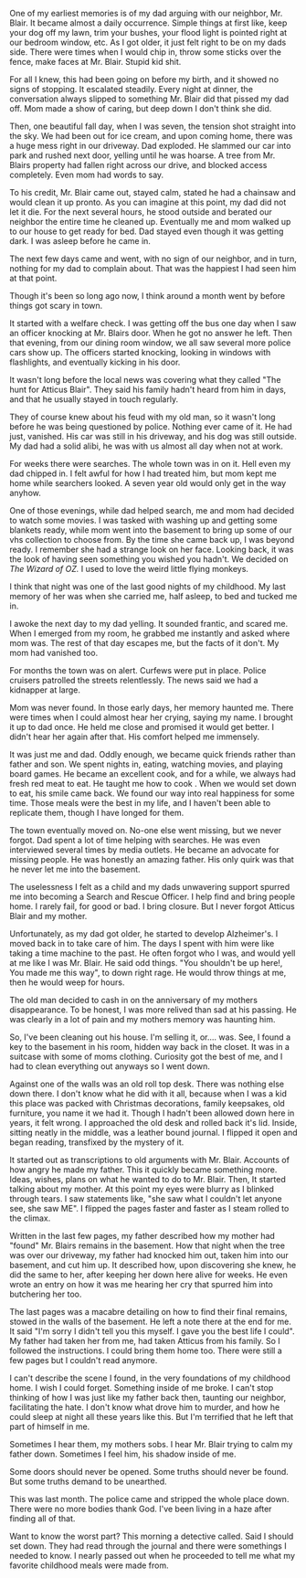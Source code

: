 One of my earliest memories is of my dad arguing with our neighbor, Mr. Blair. It became almost a daily occurrence. Simple things at first like, keep your dog off my lawn, trim your bushes, your flood light is pointed right at our bedroom window, etc. As I got older, it just felt right to be on my dads side. There were times when I would chip in, throw some sticks over the fence, make faces at Mr. Blair. Stupid kid shit.

For all I knew, this had been going on before my birth, and it showed no signs of stopping. It escalated steadily. Every night at dinner, the conversation always slipped to something Mr. Blair did that pissed my dad off. Mom made a show of caring, but deep down I don't think she did.

Then, one beautiful fall day, when I was seven, the tension shot straight into the sky. We had been out for ice cream, and upon coming home, there was a huge mess right in our driveway. Dad exploded. He slammed our car into park and rushed next door, yelling until he was hoarse. A tree from Mr. Blairs property had fallen right across our drive, and blocked access completely. Even mom had words to say.

To his credit, Mr. Blair came out, stayed calm, stated he had a chainsaw and would clean it up pronto. As you can imagine at this point, my dad did not let it die. For the next several hours, he stood outside and berated our neighbor the entire time he cleaned up. Eventually me and mom walked up to our house to get ready for bed. Dad stayed even though it was getting dark. I was asleep before he came in.

The next few days came and went, with no sign of our neighbor, and in turn, nothing for my dad to complain about. That was the happiest I had seen him at that point.

Though it's been so long ago now, I think around a month went by before things got scary in town.

It started with a welfare check. I was getting off the bus one day when I saw an officer knocking at Mr. Blairs door. When he got no answer he left. Then that evening, from our dining room window, we all saw several more police cars show up. The officers started knocking, looking in windows with flashlights, and eventually kicking in his door.

It wasn't long before the local news was covering what they called "The hunt for Atticus Blair". They said his family hadn't heard from him in days, and that he usually stayed in touch regularly.

They of course knew about his feud with my old man, so it wasn't long before he was being questioned by police. Nothing ever came of it. He had just, vanished. His car was still in his driveway, and his dog was still outside. My dad had a solid alibi, he was with us almost all day when not at work.

For weeks there were searches. The whole town was in on it. Hell even my dad chipped in. I felt awful for how I had treated him, but mom kept me home while searchers looked. A seven year old would only get in the way anyhow.

One of those evenings, while dad helped search, me and mom had decided to watch some movies. I was tasked with washing up and getting some blankets ready, while mom went into the basement to bring up some of our vhs collection to choose from. By the time she came back up, I was beyond ready. I remember she had a strange look on her face. Looking back, it was the look of having seen something you wished you hadn't. We decided on *The Wizard of OZ.* I used to  love the weird little flying monkeys.

I think that night was one of the last good nights of my childhood. My last memory of her was when she carried me, half asleep, to bed and tucked me in. 

I awoke the next day to my dad yelling. It sounded frantic, and scared me. When I emerged from my room, he grabbed me instantly and asked where mom was. The rest of that day escapes me, but the facts of it don't. My mom had vanished too.

For months the town was on alert. Curfews were put in place. Police cruisers patrolled the streets relentlessly. The news said we had a kidnapper at large.

Mom was never found. In those early days, her memory haunted me. There were times when I could almost hear her crying, saying my name. I brought it up to dad once. He held me close and promised it would get better. I didn't hear her again after that. His comfort helped me immensely. 

It was just me and dad. Oddly enough, we became quick friends rather than father and son. We spent nights in, eating, watching movies, and playing board games. He became an excellent cook, and for a while, we always had fresh red meat to eat. He taught me how to cook . When we would set down to eat, his smile came back. We found our way into real happiness for some time. Those meals were the best in my life, and I haven't been able to replicate them, though I have longed for them. 

The town eventually moved on. No-one else went missing, but we never forgot.  Dad spent a lot of time helping with searches. He was even interviewed several times by media outlets. He became an advocate for missing people. He was honestly an amazing father. His only quirk was that he never let me into the basement.  

The uselessness I felt as a child and my dads unwavering support spurred me into becoming a Search and Rescue Officer. I help find and bring people home. I rarely fail, for good or bad. I bring closure. But I never forgot Atticus Blair and my mother.

Unfortunately, as my dad got older, he started to develop Alzheimer's. I moved back in to take care of him. The days I spent with him were like taking a time machine to the past. He often forgot who I was, and would yell at me like I was Mr. Blair. He said odd things. "You shouldn't be up here!, You made me this way", to down right rage. He would throw things at me, then he would weep for hours.

The old man decided to cash in on the anniversary of my mothers disappearance.  To be honest, I was more relived than sad at his passing. He was clearly in a lot of pain and my mothers memory was haunting him.

So, I've been cleaning out his house. I'm selling it, or.... was. See, I found a key to the basement in his room, hidden way back in the closet. It was in a suitcase with some of moms clothing. Curiosity got the best of me, and I had to clean everything out anyways so I went down.

Against one of the walls was an old roll top desk. There was nothing else down there. I don't know what he did with it all, because when I was a kid this place was packed with Christmas decorations, family keepsakes, old furniture, you name it we had it. Though I hadn't been allowed down here in years, it felt wrong. I approached the old desk and rolled back it's lid. Inside, sitting neatly in the middle, was a leather bound journal. I flipped it open and began reading, transfixed by the mystery of it. 

It started out as transcriptions to old arguments with Mr. Blair. Accounts of how angry he made my father. This it quickly became something more. Ideas, wishes, plans on what he wanted to do to Mr. Blair. Then, It started talking about my mother. At this point my eyes were blurry as I blinked through tears. I saw statements like, "she saw what I couldn't let anyone see, she saw ME". I flipped the pages faster and faster as I steam rolled to the climax.

Written in the last few pages, my father described how my mother had "found" Mr. Blairs remains in the basement. How that night when the tree was over our driveway, my father had knocked him out, taken him into our basement, and cut him up. It described how, upon discovering she knew, he did the same to her, after keeping her down here alive for weeks. He even wrote an entry on how it was me hearing her cry that spurred him into butchering her too. 

The last pages was a macabre detailing on how to find their final remains, stowed in the walls of the basement. He left a note there at the end for me. It said "I'm sorry I didn't tell you this myself. I gave you the best life I could". My father had taken her from me, had taken Atticus from his family. So I followed the instructions. I could bring them home too. There were still a few pages but I couldn't read anymore.

I can't describe the scene I found, in the very foundations of my childhood home. I wish I could forget. Something inside of me broke. I can't stop thinking of how I was just like my father back then, taunting our neighbor, facilitating the hate. I don't know what drove him to murder, and how he could sleep at night all these years like this. But I'm terrified that he left that part of himself in me.

Sometimes I hear them, my mothers sobs. I hear Mr. Blair trying to calm my father down. Sometimes I feel him, his shadow inside of me.

Some doors should never be opened. Some truths should never be found. But some truths demand to be unearthed.

This was last month. The police came and stripped the whole place down. There were no more bodies thank God. I've been living in a haze after finding all of that. 

Want to know the worst part? This morning a detective called. Said I should set down. They had read through the journal and there were somethings I needed to know. I nearly passed out when he proceeded to tell me what my favorite childhood meals were made from.  

